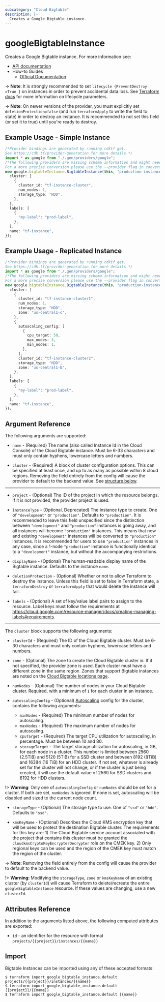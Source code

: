 ```yaml
---
subcategory: "Cloud Bigtable"
description: |-
  Creates a Google Bigtable instance.
---
```


# googleBigtableInstance

Creates a Google Bigtable instance. For more information see:

* [API documentation](https://cloud.google.com/bigtable/docs/reference/admin/rest/v2/projects.instances.clusters)
* How-to Guides
  * [Official Documentation](https://cloud.google.com/bigtable/docs)

\-> **Note**: It is strongly recommended to set `lifecycle {PreventDestroy =True }`
on instances in order to prevent accidental data loss. See
[Terraform docs](https://www.terraform.io/docs/configuration/resources.html#prevent_destroy)
for more information on lifecycle parameters.

\-> **Note**: On newer versions of the provider, you must explicitly set `deletionProtection=false`
(and run `terraformApply` to write the field to state) in order to destroy an instance.
It is recommended to not set this field (or set it to true) until you're ready to destroy.

## Example Usage - Simple Instance

```typescript
/*Provider bindings are generated by running cdktf get.
See https://cdk.tf/provider-generation for more details.*/
import * as google from "./.gen/providers/google";
/*The following providers are missing schema information and might need manual adjustments to synthesize correctly: google.
For a more precise conversion please use the --provider flag in convert.*/
new google.bigtableInstance.BigtableInstance(this, "production-instance", {
  cluster: [
    {
      cluster_id: "tf-instance-cluster",
      num_nodes: 1,
      storage_type: "HDD",
    },
  ],
  labels: [
    {
      "my-label": "prod-label",
    },
  ],
  name: "tf-instance",
});

```

## Example Usage - Replicated Instance

```typescript
/*Provider bindings are generated by running cdktf get.
See https://cdk.tf/provider-generation for more details.*/
import * as google from "./.gen/providers/google";
/*The following providers are missing schema information and might need manual adjustments to synthesize correctly: google.
For a more precise conversion please use the --provider flag in convert.*/
new google.bigtableInstance.BigtableInstance(this, "production-instance", {
  cluster: [
    {
      cluster_id: "tf-instance-cluster1",
      num_nodes: 1,
      storage_type: "HDD",
      zone: "us-central1-c",
    },
    {
      autoscaling_config: [
        {
          cpu_target: 50,
          max_nodes: 3,
          min_nodes: 1,
        },
      ],
      cluster_id: "tf-instance-cluster2",
      storage_type: "HDD",
      zone: "us-central1-b",
    },
  ],
  labels: [
    {
      "my-label": "prod-label",
    },
  ],
  name: "tf-instance",
});

```

## Argument Reference

The following arguments are supported:

*   `name` - (Required) The name (also called Instance Id in the Cloud Console) of the Cloud Bigtable instance. Must be 6-33 characters and must only contain hyphens, lowercase letters and numbers.

*   `cluster` - (Required) A block of cluster configuration options. This can be specified at least once, and up
    to as many as possible within 8 cloud regions. Removing the field entirely from the config will cause the provider
    to default to the backend value. See [structure below](#nested_cluster).

***

*   `project` - (Optional) The ID of the project in which the resource belongs. If it
    is not provided, the provider project is used.

*   `instanceType` - (Optional, Deprecated) The instance type to create. One of `"development"` or `"production"`. Defaults to `"production"`.
    It is recommended to leave this field unspecified since the distinction between `"development"` and `"production"` instances is going away,
    and all instances will become `"production"` instances. This means that new and existing `"development"` instances will be converted to
    `"production"` instances. It is recommended for users to use `"production"` instances in any case, since a 1-node `"production"` instance
    is functionally identical to a `"development"` instance, but without the accompanying restrictions.

*   `displayName` - (Optional) The human-readable display name of the Bigtable instance. Defaults to the instance `name`.

*   `deletionProtection` - (Optional) Whether or not to allow Terraform to destroy the instance. Unless this field is set to false
    in Terraform state, a `terraformDestroy` or `terraformApply` that would delete the instance will fail.

*   `labels` - (Optional) A set of key/value label pairs to assign to the resource. Label keys must follow the requirements at https://cloud.google.com/resource-manager/docs/creating-managing-labels#requirements.

***

<a name="nested_cluster"></a>The `cluster` block supports the following arguments:

*   `clusterId` - (Required) The ID of the Cloud Bigtable cluster. Must be 6-30 characters and must only contain hyphens, lowercase letters and numbers.

*   `zone` - (Optional) The zone to create the Cloud Bigtable cluster in. If it not
    specified, the provider zone is used. Each cluster must have a different zone in the same region. Zones that support
    Bigtable instances are noted on the [Cloud Bigtable locations page](https://cloud.google.com/bigtable/docs/locations).

*   `numNodes` - (Optional) The number of nodes in your Cloud Bigtable cluster.
    Required, with a minimum of `1` for each cluster in an instance.

*   `autoscalingConfig` - (Optional) [Autoscaling](https://cloud.google.com/bigtable/docs/autoscaling#parameters) config for the cluster, contains the following arguments:

    * `minNodes` - (Required) The minimum number of nodes for autoscaling.
    * `maxNodes` - (Required) The maximum number of nodes for autoscaling.
    * `cpuTarget` - (Required) The target CPU utilization for autoscaling, in percentage. Must be between 10 and 80.
    * `storageTarget` - The target storage utilization for autoscaling, in GB, for each node in a cluster. This number is limited between 2560 (2.5TiB) and 5120 (5TiB) for a SSD cluster and between 8192 (8TiB) and 16384 (16 TiB) for an HDD cluster. If not set, whatever is already set for the cluster will not change, or if the cluster is just being created, it will use the default value of 2560 for SSD clusters and 8192 for HDD clusters.

!> **Warning**: Only one of `autoscalingConfig` or `numNodes` should be set for a cluster. If both are set, `numNodes` is ignored. If none is set, autoscaling will be disabled and sized to the current node count.

*   `storageType` - (Optional) The storage type to use. One of `"ssd"` or
    `"hdd"`. Defaults to `"ssd"`.

*   `kmsKeyName` - (Optional) Describes the Cloud KMS encryption key that will be used to protect the destination Bigtable cluster. The requirements for this key are: 1) The Cloud Bigtable service account associated with the project that contains this cluster must be granted the `cloudkmsCryptoKeyEncrypterDecrypter` role on the CMEK key. 2) Only regional keys can be used and the region of the CMEK key must match the region of the cluster.

\-> **Note**: Removing the field entirely from the config will cause the provider to default to the backend value.

!> **Warning:** Modifying the `storageType`, `zone` or `kmsKeyName` of an existing cluster (by
`clusterId`) will cause Terraform to delete/recreate the entire
`googleBigtableInstance` resource. If these values are changing, use a new
`clusterId`.

## Attributes Reference

In addition to the arguments listed above, the following computed attributes are exported:

* `id` - an identifier for the resource with format `projects/{{project}}/instances/{{name}}`

## Import

Bigtable Instances can be imported using any of these accepted formats:

```console
$ terraform import google_bigtable_instance.default projects/{{project}}/instances/{{name}}
$ terraform import google_bigtable_instance.default {{project}}/{{name}}
$ terraform import google_bigtable_instance.default {{name}}
```
